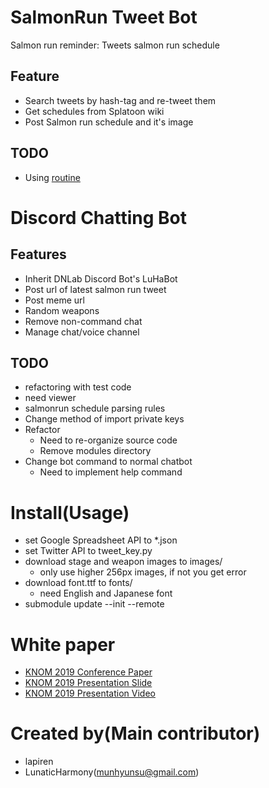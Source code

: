 # SalmonRun Tweet Bot
Salmon run reminder: Tweets salmon run schedule

## Feature
- Search tweets by hash-tag and re-tweet them
- Get schedules from Splatoon wiki
- Post Salmon run schedule and it's image

## TODO
- Using [routine](https://github.com/munhyunsu/routine)


# Discord Chatting Bot

## Features
- Inherit DNLab Discord Bot's LuHaBot
- Post url of latest salmon run tweet
- Post meme url
- Random weapons
- Remove non-command chat
- Manage chat/voice channel

## TODO
- refactoring with test code
- need viewer
- salmonrun schedule parsing rules
- Change method of import private keys
- Refactor
  - Need to re-organize source code
  - Remove modules directory
- Change bot command to normal chatbot
  - Need to implement help command


# Install(Usage)
- set Google Spreadsheet API to \*.json
- set Twitter API to tweet\_key.py
- download stage and weapon images to images/
  - only use higher 256px images, if not you get error
- download font.ttf to fonts/
  - need English and Japanese font
- submodule update --init --remote


# White paper
- [KNOM 2019 Conference Paper](https://drive.google.com/open?id=1YOkhREhLsgatRKw8BV8rBXY-ENE_mjFs)
- [KNOM 2019 Presentation Slide](https://drive.google.com/open?id=1SXGlTNLNH55CuOQ1HFS_AXmbk92-w_sC)
- [KNOM 2019 Presentation Video](https://youtu.be/7FkALrlJfos)


# Created by(Main contributor)
- lapiren
- LunaticHarmony(munhyunsu@gmail.com)

